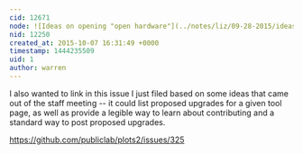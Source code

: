 ```yaml
---
cid: 12671
node: ![Ideas on opening "open hardware"](../notes/liz/09-28-2015/ideas-on-opening-open-hardware)
nid: 12250
created_at: 2015-10-07 16:31:49 +0000
timestamp: 1444235509
uid: 1
author: warren
---
```


I also wanted to link in this issue I just filed based on some ideas that came out of the staff meeting -- it could list proposed upgrades for a given tool page, as well as provide a legible way to learn about contributing and a standard way to post proposed upgrades.

https://github.com/publiclab/plots2/issues/325